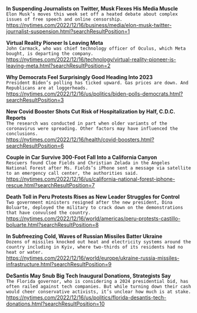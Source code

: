 **In Suspending Journalists on Twitter, Musk Flexes His Media Muscle**\
`Elon Musk’s moves this week set off a heated debate about complex issues of free speech and online censorship.`\
https://nytimes.com/2022/12/16/business/media/elon-musk-twitter-journalist-suspension.html?searchResultPosition=1

**Virtual Reality Pioneer Is Leaving Meta**\
`John Carmack, who was chief technology officer of Oculus, which Meta bought, is departing the company.`\
https://nytimes.com/2022/12/16/technology/virtual-reality-pioneer-is-leaving-meta.html?searchResultPosition=2

**Why Democrats Feel Surprisingly Good Heading Into 2023**\
`President Biden’s polling has ticked upward. Gas prices are down. And Republicans are at loggerheads.`\
https://nytimes.com/2022/12/16/us/politics/biden-polls-democrats.html?searchResultPosition=3

**New Covid Booster Shots Cut Risk of Hospitalization by Half, C.D.C. Reports**\
`The research was conducted in part when older variants of the coronavirus were spreading. Other factors may have influenced the conclusions.`\
https://nytimes.com/2022/12/16/health/covid-boosters.html?searchResultPosition=6

**Couple in Car Survive 300-Foot Fall Into a California Canyon**\
`Rescuers found Cloe Fields and Christian Zelada in the Angeles National Forest after Ms. Fields’s iPhone sent a message via satellite to an emergency call center, the authorities said.`\
https://nytimes.com/2022/12/16/us/california-national-forest-iphone-rescue.html?searchResultPosition=7

**Death Toll in Peru Protests Rises as New Leader Struggles for Control**\
`Two government ministers resigned after the new president, Dina Boluarte, deployed the military to crack down on the demonstrations that have convulsed the country.`\
https://nytimes.com/2022/12/16/world/americas/peru-protests-castillo-boluarte.html?searchResultPosition=8

**In Subfreezing Cold, Waves of Russian Missiles Batter Ukraine**\
`Dozens of missiles knocked out heat and electricity systems around the country including in Kyiv, where two-thirds of its residents had no heat or water.`\
https://nytimes.com/2022/12/16/world/europe/ukraine-russia-missiles-infrastructure.html?searchResultPosition=9

**DeSantis May Snub Big Tech Inaugural Donations, Strategists Say**\
`The Florida governor, who is considering a 2024 presidential bid, has often railed against tech companies. But while turning down their cash would cheer conservative activists, it’s unclear how much is at stake.`\
https://nytimes.com/2022/12/16/us/politics/florida-desantis-tech-donations.html?searchResultPosition=10

